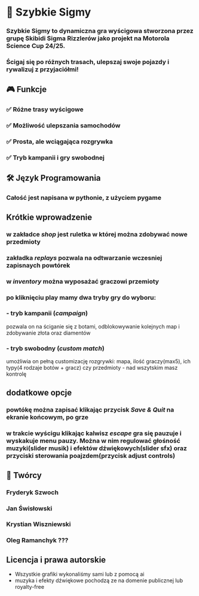 # 🚗 Szybkie Sigmy
### Szybkie Sigmy to dynamiczna gra wyścigowa stworzona przez grupę Skibidi Sigma Rizzlerów jako projekt na Motorola Science Cup 24/25.
### Ścigaj się po różnych trasach, ulepszaj swoje pojazdy i rywalizuj z przyjaciółmi!

## 🎮 Funkcje
### ✅ Różne trasy wyścigowe
### ✅ Możliwość ulepszania samochodów
### ✅ Prosta, ale wciągająca rozgrywka
### ✅ Tryb kampanii i gry swobodnej


## 🛠️ Język Programowania
### Całość jest napisana w pythonie, z użyciem pygame


## Krótkie wprowadzenie
### w zakładce *shop* jest ruletka w której można zdobywać nowe przedmioty
### zakładka *replays* pozwala na odtwarzanie wczesniej zapisnaych powtórek
### w *inventory* można wyposażać graczowi przemioty
### po kliknięciu play mamy dwa tryby gry do wyboru: 
### - tryb kampanii (*campaign*)
pozwala on na ściganie się z botami, odblokowywanie kolejnych map i zdobywanie złota oraz diamentów
### - tryb swobodny (*custom match*)
umożliwia on pełną customizację rozgrywki: mapa, ilość graczy(max5), ich typy(4 rodzaje botów + gracz) czy przedmioty - nad wszytskim masz kontrolę

## dodatkowe opcje
### powtókę można zapisać klikając przycisk *Save & Quit* na ekranie końcowym, po grze
### w trakcie wyścigu klikając kalwisz *escape* gra się pauzuje i wyskakuje menu pauzy. Można w nim regulować głośność muzyki(slider musik) i efektów dźwiękowych(slider sfx) oraz przyciski sterowania poajzdem(przycisk adjust controls)




## 👥 Twórcy
### Fryderyk Szwoch
### Jan Świsłowski
### Krystian Wiszniewski
### Oleg Ramanchyk ???

## Licencja i prawa autorskie
- Wszystkie grafiki wykonaliśmy sami lub z pomocą ai
- muzyka i efekty dźwiękowe pochodzą ze na domenie publicznej lub royalty-free
